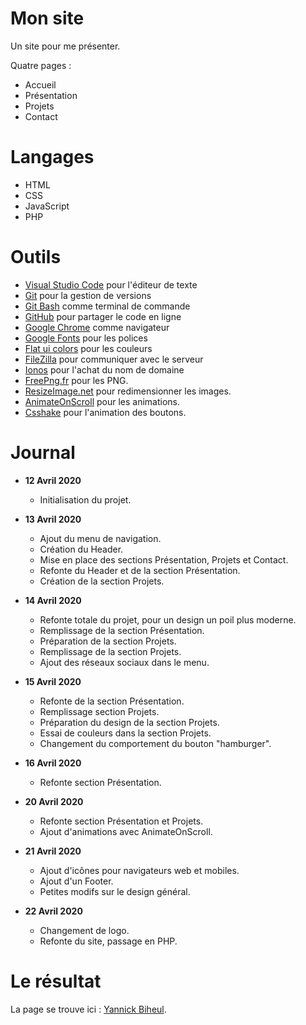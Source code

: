 # Mon site
Un site pour me présenter.

Quatre pages :

* Accueil
* Présentation
* Projets
* Contact

# Langages

* HTML
* CSS
* JavaScript
* PHP

# Outils

* [Visual Studio Code](https://code.visualstudio.com/) pour l'éditeur de texte
* [Git](https://git-scm.com/) pour la gestion de versions
* [Git Bash](https://gitforwindows.org/) comme terminal de commande
* [GitHub](https://github.com/) pour partager le code en ligne
* [Google Chrome](https://www.google.fr/chrome/?brand=CHBD&gclid=CjwKCAjwpqv0BRABEiwA-TySweC2bONhPrgyuzbP4_9snC9rXGiS1lxTNuhsrfpnmj39i5z8PpHkJRoC7C0QAvD_BwE&gclsrc=aw.ds) comme navigateur
* [Google Fonts](https://fonts.google.com/) pour les polices
* [Flat ui colors](https://flatuicolors.com/) pour les couleurs
* [FileZilla](https://filezilla-project.org/) pour communiquer avec le serveur
* [Ionos](https://www.ionos.fr/) pour l'achat du nom de domaine
* [FreePng.fr](https://www.freepng.fr/) pour les PNG.
* [ResizeImage.net](https://resizeimage.net/) pour redimensionner les images.
* [AnimateOnScroll](https://michalsnik.github.io/aos/) pour les animations.
* [Csshake](https://elrumordelaluz.github.io/csshake/) pour l'animation des boutons.

# Journal

* **12 Avril 2020**
    * Initialisation du projet.

* **13 Avril 2020**
    * Ajout du menu de navigation.
    * Création du Header.
    * Mise en place des sections Présentation, Projets et Contact.
    * Refonte du Header et de la section Présentation.
    * Création de la section Projets.

* **14 Avril 2020**
    * Refonte totale du projet, pour un design un poil plus moderne.
    * Remplissage de la section Présentation.
    * Préparation de la section Projets.
    * Remplissage de la section Projets.
    * Ajout des réseaux sociaux dans le menu.

* **15 Avril 2020**
    * Refonte de la section Présentation.
    * Remplissage section Projets.
    * Préparation du design de la section Projets.
    * Essai de couleurs dans la section Projets.
    * Changement du comportement du bouton "hamburger".

* **16 Avril 2020**
    * Refonte section Présentation.

* **20 Avril 2020**
    * Refonte section Présentation et Projets.
    * Ajout d'animations avec AnimateOnScroll.

* **21 Avril 2020**
    * Ajout d'icônes pour navigateurs web et mobiles.
    * Ajout d'un Footer.
    * Petites modifs sur le design général.

* **22 Avril 2020**
    * Changement de logo.
    * Refonte du site, passage en PHP.

# Le résultat

La page se trouve ici : [Yannick Biheul](http://yannickbiheul.fr).